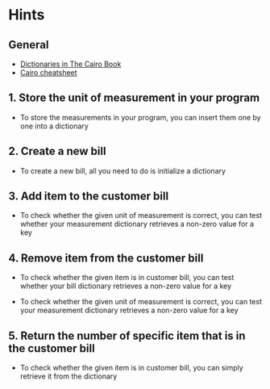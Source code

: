 # Hints

## General

- [Dictionaries in The Cairo Book][book]
- [Cairo cheatsheet][cheatsheet]

## 1. Store the unit of measurement in your program

- To store the measurements in your program, you can insert them one by one into a dictionary

## 2. Create a new bill

- To create a new bill, all you need to do is initialize a dictionary

## 3. Add item to the customer bill

- To check whether the given unit of measurement is correct, you can test whether your measurement dictionary retrieves a non-zero value for a key

## 4. Remove item from the customer bill

- To check whether the given item is in customer bill, you can test whether your bill dictionary retrieves a non-zero value for a key

- To check whether the given unit of measurement is correct, you can test your measurement dictionary retrieves a non-zero value for a key

## 5. Return the number of specific item that is in the customer bill

- To check whether the given item is in customer bill, you can simply retrieve it from the dictionary

[book]: https://book.cairo-lang.org/ch03-02-dictionaries.html
[cheatsheet]: https://starknet-by-example.voyager.online/cairo_cheatsheet/dict
